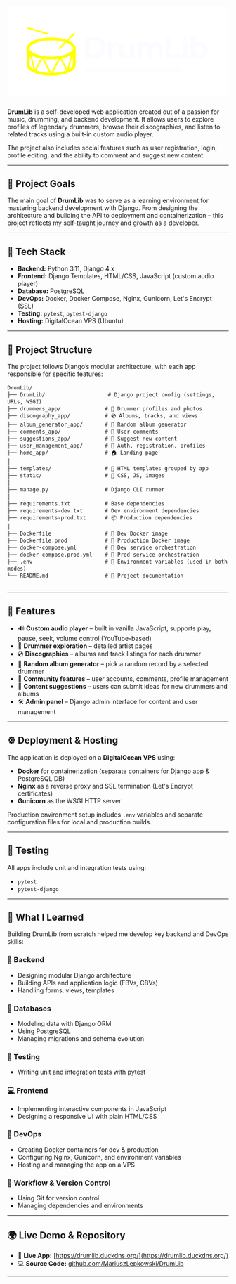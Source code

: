 # ![alt text](DrumLib/static/assets/img/drumlib-logo2.png)

**DrumLib** is a self-developed web application created out of a passion for music, drumming, and backend development. It allows users to explore profiles of legendary drummers, browse their discographies, and listen to related tracks using a built-in custom audio player.

The project also includes social features such as user registration, login, profile editing, and the ability to comment and suggest new content.

---

## 🎯 Project Goals

The main goal of **DrumLib** was to serve as a learning environment for mastering backend development with Django. From designing the architecture and building the API to deployment and containerization – this project reflects my self-taught journey and growth as a developer.

---

## 🔧 Tech Stack

- **Backend:** Python 3.11, Django 4.x  
- **Frontend:** Django Templates, HTML/CSS, JavaScript (custom audio player)  
- **Database:** PostgreSQL  
- **DevOps:** Docker, Docker Compose, Nginx, Gunicorn, Let's Encrypt (SSL)  
- **Testing:** `pytest`, `pytest-django`  
- **Hosting:** DigitalOcean VPS (Ubuntu)  

---

## 📁 Project Structure

The project follows Django’s modular architecture, with each app responsible for specific features:

```
DrumLib/
├── DrumLib/                    # Django project config (settings, URLs, WSGI)
├── drummers_app/              # 🥁 Drummer profiles and photos
├── discography_app/           # 💿 Albums, tracks, and views
├── album_generator_app/       # 🎲 Random album generator
├── comments_app/              # 💬 User comments
├── suggestions_app/           # 💌 Suggest new content
├── user_management_app/       # 👤 Auth, registration, profiles
├── home_app/                  # 🏠 Landing page
│
├── templates/                 # 📄 HTML templates grouped by app
├── static/                    # 🎨 CSS, JS, images
│
├── manage.py                  # Django CLI runner
│
├── requirements.txt           # Base dependencies
├── requirements-dev.txt       # Dev environment dependencies
├── requirements-prod.txt      # 📦 Production dependencies
│
├── Dockerfile                 # 🐳 Dev Docker image
├── Dockerfile.prod            # 🐳 Production Docker image
├── docker-compose.yml         # 🧪 Dev service orchestration
├── docker-compose.prod.yml    # 🚀 Prod service orchestration
├── .env                       # 🔐 Environment variables (used in both modes)
└── README.md                  # 📘 Project documentation


```
---

## 🚀 Features

- 🔊 **Custom audio player** – built in vanilla JavaScript, supports play, pause, seek, volume control (YouTube-based)
- 🥁 **Drummer exploration** – detailed artist pages
- 💿 **Discographies** – albums and track listings for each drummer
- 🎲 **Random album generator** – pick a random record by a selected drummer
- 👥 **Community features** – user accounts, comments, profile management
- 💌 **Content suggestions** – users can submit ideas for new drummers and albums
- 🛠️ **Admin panel** – Django admin interface for content and user management

---

## ⚙️ Deployment & Hosting

The application is deployed on a **DigitalOcean VPS** using:

- **Docker** for containerization (separate containers for Django app & PostgreSQL DB)
- **Nginx** as a reverse proxy and SSL termination (Let's Encrypt certificates)
- **Gunicorn** as the WSGI HTTP server

Production environment setup includes `.env` variables and separate configuration files for local and production builds.

---

## 🧪 Testing

All apps include unit and integration tests using:

- `pytest`
- `pytest-django`

---

## 📘 What I Learned

Building DrumLib from scratch helped me develop key backend and DevOps skills:

### 🔧 Backend
- Designing modular Django architecture
- Building APIs and application logic (FBVs, CBVs)
- Handling forms, views, templates

### 💾 Databases
- Modeling data with Django ORM
- Using PostgreSQL
- Managing migrations and schema evolution

### 🧪 Testing
- Writing unit and integration tests with pytest

### 💻 Frontend
- Implementing interactive components in JavaScript
- Designing a responsive UI with plain HTML/CSS

### 🚀 DevOps
- Creating Docker containers for dev & production
- Configuring Nginx, Gunicorn, and environment variables
- Hosting and managing the app on a VPS

### 🔁 Workflow & Version Control
- Using Git for version control
- Managing dependencies and environments

---

## 🌍 Live Demo & Repository

- 🔗 **Live App:** [https://drumlib.duckdns.org/](https://drumlib.duckdns.org/)
- 💻 **Source Code:** [github.com/MariuszLepkowski/DrumLib](https://github.com/MariuszLepkowski/DrumLib)

---


